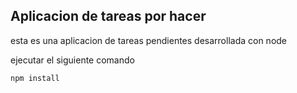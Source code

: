 ## Aplicacion de tareas por hacer

esta es una aplicacion de tareas pendientes desarrollada con node

ejecutar el siguiente comando

```
npm install
```